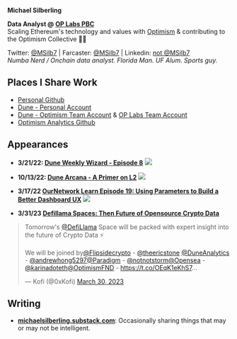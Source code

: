 <!-- ## Michael Silberling -->
<!-- ![image](https://user-images.githubusercontent.com/4006780/223618821-2463d2ea-41f9-41d7-914c-3bded756e733.png) -->

**Michael Silberling**<br/>

**Data Analyst @ [OP Labs PBC](https://www.oplabs.co/)**<br/>
Scaling Ethereum's technology and values with [Optimism](https://www.optimism.io/) & contributing to the Optimism Collective 🔴✨

Twitter: [@MSilb7](https://twitter.com/MSilb7) | Farcaster: [@MSilb7](https://warpcast.com/msilb7) | Linkedin: [not @MSilb7](https://www.linkedin.com/in/michaelsilberling/)
<br/>_Numba Nerd / Onchain data analyst. Florida Man. UF Alum. Sports guy._


## Places I Share Work
- [Personal Github](https://github.com/MSilb7)
- [Dune - Personal Account](https://dune.com/msilb7)
- [Dune - Optimism Team Account](https://dune.com/optimismfnd) & [OP Labs Team Account](https://dune.com/oplabspbc)
- [Optimism Analytics Github](https://github.com/ethereum-optimism/op-analytics)

## Appearances

- **3/21/22: [Dune Weekly Wizard - Episode 8](https://youtu.be/F5wu3c_EjzU)**
  [![](https://img.youtube.com/vi/F5wu3c_EjzU/maxresdefault.jpg)](https://youtu.be/F5wu3c_EjzU)
  
- **10/13/22: [Dune Arcana - A Primer on L2](https://youtu.be/sciPaCZGzcE)**
  [![](https://img.youtube.com/vi/sciPaCZGzcE/maxresdefault.jpg)](https://youtu.be/sciPaCZGzcE)
  
- **3/17/22 [OurNetwork Learn Episode 19: Using Parameters to Build a Better Dashboard UX](https://www.youtube.com/watch?v=OEyzrRkvY2w&list=PL_7kfUeJgSzz5Fltb2nivE_8xuAe2XTJl&index=19)**
  [![](https://img.youtube.com/vi/OEyzrRkvY2w/maxresdefault.jpg)](https://youtu.be/OEyzrRkvY2w)

- **3/31/23 [Defillama Spaces: Then Future of Opensource Crypto Data](https://twitter.com/0xKofi/status/1641402937556475906?s=20)**
<blockquote class="twitter-tweet"><p lang="en" dir="ltr">Tomorrow&#39;s <a href="https://twitter.com/DefiLlama?ref_src=twsrc%5Etfw">@DefiLlama</a> Space will be packed with expert insight into the future of Crypto Data ⚡️<br><br>We will be joined by<a href="https://twitter.com/flipsidecrypto?ref_src=twsrc%5Etfw">@Flipsidecrypto</a> - <a href="https://twitter.com/theericstone?ref_src=twsrc%5Etfw">@theericstone</a> <a href="https://twitter.com/DuneAnalytics?ref_src=twsrc%5Etfw">@DuneAnalytics</a> - <a href="https://twitter.com/andrewhong5297?ref_src=twsrc%5Etfw">@andrewhong5297</a><a href="https://twitter.com/paradigm?ref_src=twsrc%5Etfw">@Paradigm</a> - <a href="https://twitter.com/notnotstorm?ref_src=twsrc%5Etfw">@notnotstorm</a><a href="https://twitter.com/opensea?ref_src=twsrc%5Etfw">@Opensea</a> - <a href="https://twitter.com/karinadoteth?ref_src=twsrc%5Etfw">@karinadoteth</a><a href="https://twitter.com/optimismFND?ref_src=twsrc%5Etfw">@OptimismFND</a> - <a href="https://t.co/OEqK1eKhS7">https://t.co/OEqK1eKhS7</a>…</p>&mdash; Kofi (@0xKofi) <a href="https://twitter.com/0xKofi/status/1641402937556475906?ref_src=twsrc%5Etfw">March 30, 2023</a></blockquote> <script async src="https://platform.twitter.com/widgets.js" charset="utf-8"></script>

## Writing
- **[michaelsilberling.substack.com](https://michaelsilberling.substack.com/)**: Occasionally sharing things that may or may not be intelligent.

<!-- ## Notable Chart Links
- TVL Flows (per Defillama API) - [1d](https://msilb7.github.io/msilb7-crypto-queries/L2%20TVL/img_outputs/net_app_flows_1d.html), [7d](https://msilb7.github.io/msilb7-crypto-queries/L2%20TVL/img_outputs/net_app_flows_7d.html), [30d](https://msilb7.github.io/msilb7-crypto-queries/L2%20TVL/img_outputs/net_app_flows_30d.html), [90d](https://msilb7.github.io/msilb7-crypto-queries/L2%20TVL/img_outputs/net_app_flows.html)
- [OP Summer Incentive Program TVL Flows](https://msilb7.github.io/msilb7-crypto-queries/L2%20TVL/img_outputs/cumul_ndf.html) (per Defillama API)
- Optimism App Fees (per Cryptofees API) - [Daily](https://msilb7.github.io/msilb7-crypto-queries/L2_Fees/img_outputs/app_fees_on_op.html), [7-Day Moving Average](https://msilb7.github.io/msilb7-crypto-queries/L2_Fees/img_outputs/app_fees_on_op_7dma.html) -->
